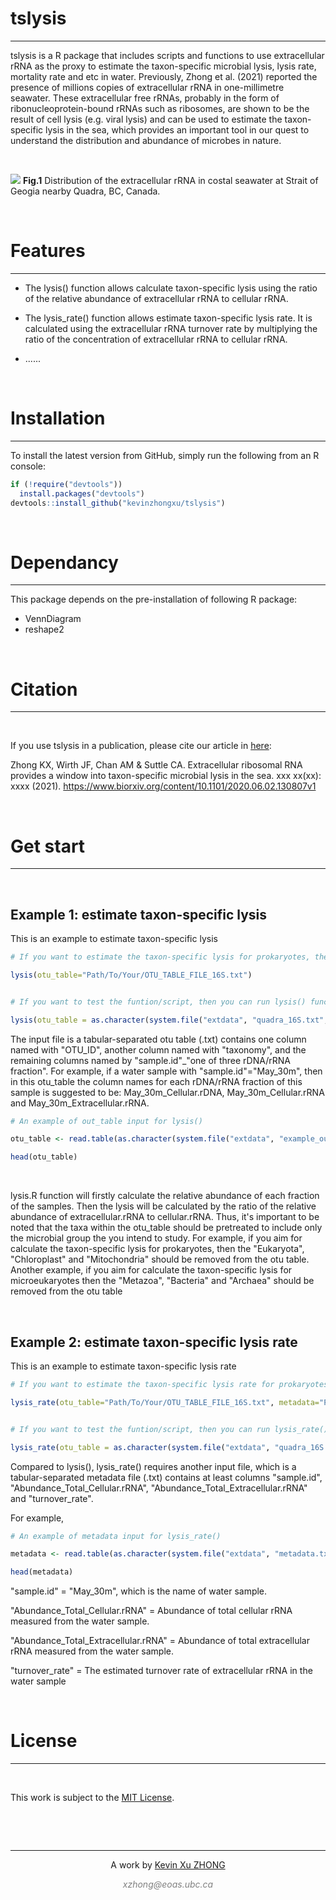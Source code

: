 

# tslysis
***

tslysis is a R package that includes scripts and functions to use extracellular rRNA as the proxy to estimate the taxon-specific microbial lysis, lysis rate, mortality rate and etc in water. Previously, Zhong et al. (2021) reported the presence of millions copies of extracellular rRNA in one-millimetre seawater. These extracellular free rRNAs, probably in the form of ribonucleoprotein-bound rRNAs such as ribosomes, are shown to be the result of cell lysis (e.g. viral lysis) and can be used to estimate the taxon-specific lysis in the sea, which provides an important tool in our quest to understand the distribution and abundance of microbes in nature.


&nbsp;
&nbsp;


![](https://github.com/kevinzhongxu/CasOligo/tree/master/inst/extdata/oligo_distribution_among_taxa.png)
**Fig.1** Distribution of the extracellular rRNA in costal seawater at Strait of Geogia nearby Quadra, BC, Canada. 


&nbsp;
&nbsp;


# Features
***
  * The lysis() function allows calculate taxon-specific lysis using the ratio of the relative abundance of extracellular rRNA to cellular rRNA.
  
  * The lysis_rate() function allows estimate taxon-specific lysis rate. It is calculated using the extracellular rRNA turnover rate by multiplying the ratio of the concentration of extracellular rRNA to cellular rRNA.
  
  * ......
  
&nbsp;
&nbsp;


# Installation
***

To install the latest version from GitHub, simply run the following from an R console:

```r
if (!require("devtools"))
  install.packages("devtools")
devtools::install_github("kevinzhongxu/tslysis")
```

&nbsp;
&nbsp;
&nbsp;

# Dependancy
***
This package depends on the pre-installation of following R package: 

  * VennDiagram
  * reshape2
  
&nbsp;
&nbsp;


# Citation
***
&nbsp;

If you use tslysis in a publication, please cite our article in [here](https://www.biorxiv.org/content/10.1101/2020.06.02.130807v1):

Zhong KX, Wirth JF, Chan AM & Suttle CA. Extracellular ribosomal RNA provides a window into taxon-specific microbial lysis in the sea. xxx xx(xx): xxxx (2021). https://www.biorxiv.org/content/10.1101/2020.06.02.130807v1

&nbsp;
&nbsp;

# Get start
***
&nbsp;

## Example 1: estimate taxon-specific lysis 
This is an example to estimate taxon-specific lysis


```r
# If you want to estimate the taxon-specific lysis for prokaryotes, then run

lysis(otu_table="Path/To/Your/OTU_TABLE_FILE_16S.txt")


# If you want to test the funtion/script, then you can run lysis() function using one otu table example from the package:

lysis(otu_table = as.character(system.file("extdata", "quadra_16S.txt", package = "tslysis")))

```

The input file is a tabular-separated otu table (.txt) contains one column named with "OTU_ID", another column named with "taxonomy", and the remaining columns named by "sample.id"_"one of three rDNA/rRNA fraction".  For example, if a water sample with "sample.id"="May_30m", then in this otu_table the column names for each rDNA/rRNA fraction of this sample is suggested to be: May_30m_Cellular.rDNA, May_30m_Cellular.rRNA and May_30m_Extracellular.rRNA.


```r
# An example of out_table input for lysis()

otu_table <- read.table(as.character(system.file("extdata", "example_out_table.txt", package = "tslysis")), h=T, sep="\t", quote=NULL, comment='', fill=T, stringsAsFactors = F)

head(otu_table)


```

&nbsp;

lysis.R function will firstly calculate the relative abundance of each fraction of the samples. Then the lysis will be calculated by the ratio of the relative abundance of extracellular.rRNA to cellular.rRNA. Thus, it's important to be noted that the taxa within the otu_table should be pretreated to include only the microbial group the you intend to study. For example, if you aim for calculate the taxon-specific lysis for prokaryotes, then the "Eukaryota", "Chloroplast" and "Mitochondria" should be removed from the otu table. Another example, if you aim for calculate the taxon-specific lysis for microeukaryotes then the "Metazoa", "Bacteria" and "Archaea" should be removed from the otu table

&nbsp;


## Example 2: estimate taxon-specific lysis rate
This is an example to estimate taxon-specific lysis rate


```r
# If you want to estimate the taxon-specific lysis rate for prokaryotes, then run

lysis_rate(otu_table="Path/To/Your/OTU_TABLE_FILE_16S.txt", metadata="Path/To/Your/METADATA.txt")


# If you want to test the funtion/script, then you can run lysis_rate() function using the otu_table and metadata example from the package:

lysis_rate(otu_table = as.character(system.file("extdata", "quadra_16S.txt", package = "tslysis")), metadata = as.character(system.file("extdata", "metadata.txt", package = "tslysis")))

```

Compared to lysis(), lysis_rate() requires another input file, which is a tabular-separated metadata file (.txt) contains at least columns "sample.id", "Abundance_Total_Cellular.rRNA", "Abundance_Total_Extracellular.rRNA" and "turnover_rate". 

For example, 
```r
# An example of metadata input for lysis_rate()

metadata <- read.table(as.character(system.file("extdata", "metadata.txt", package = "tslysis")), h=T, sep="\t", quote=NULL, comment='', fill=T, stringsAsFactors = F)

head(metadata)

```

"sample.id" = "May_30m", which is the name of water sample.

"Abundance_Total_Cellular.rRNA" = Abundance of total cellular rRNA measured from the water sample.

"Abundance_Total_Extracellular.rRNA" = Abundance of total extracellular rRNA measured from the water sample.

"turnover_rate" = The estimated turnover rate of extracellular rRNA in the water sample


&nbsp;




# License
***
&nbsp;

This work is subject to the [MIT License](https://github.com/kevinzhongxu/CasOligo/LICENSE.txt).

&nbsp;
&nbsp;

&nbsp;

<hr />
<p style="text-align: center;">A work by <a href="https://kevinxuzhong.netlify.com/">Kevin Xu ZHONG</a></p>
<p style="text-align: center;"><span style="color: #808080;"><em>xzhong@eoas.ubc.ca</em></span></p>








